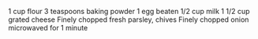 1 cup flour
3 teaspoons baking powder
1 egg beaten
1/2 cup milk
1 1/2 cup grated cheese
Finely chopped fresh parsley, chives 
Finely chopped onion microwaved for 1 minute